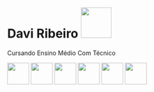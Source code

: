 # Davi Ribeiro <img src="https://github.com/Davi8002/Davi8002/assets/164496370/81302803-6e64-4ab4-afa7-5404dfa98d60" width="70px">

Cursando Ensino Médio Com Técnico

<p align="left">
  <img src="https://github.com/user-attachments/assets/b0d8c0ea-fcc2-49d1-8649-85c651d4374e" height="50">
  <img src="https://github.com/user-attachments/assets/a8c23202-19cf-4791-bd63-8eaa18b49643" height="50">
  <img src="https://github.com/user-attachments/assets/4ca6119a-bce7-427b-907c-58deb0cee373" height="50">
  <img src="https://github.com/user-attachments/assets/0507c9c6-a2ab-4dee-9c6c-a954c0c00304" height="50">
  <img src="https://github.com/user-attachments/assets/59179b21-d9e8-4b69-8592-aef98a6bef85" height="50">
  <img src="https://github.com/user-attachments/assets/77b1e6ee-e5f8-4cdb-b66a-359400d27453" height="50">
</p>




